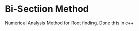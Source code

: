 Bi-Sectiion Method
============================

Numerical Analysis Method for Root finding. Done this in c++ 
